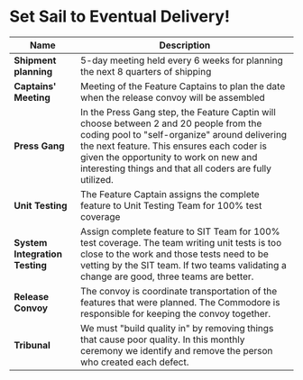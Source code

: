 # Set Sail to Eventual Delivery!

 | Name                           | Description                                                                                                                                                                                                                                                                               |
 |--------------------------------|-------------------------------------------------------------------------------------------------------------------------------------------------------------------------------------------------------------------------------------------------------------------------------------------|
 | **Shipment planning**          | 5-day meeting held every 6 weeks for planning the next 8 quarters of shipping                                                                                                                                                                                                             |
 | **Captains' Meeting**          | Meeting of the Feature Captains to plan the date when the release convoy will be assembled                                                                                                                                                                                                |
 | **Press Gang**                 | In the Press Gang step, the Feature Captin will choose between 2 and 20 people from the coding pool to "self-organize" around delivering the next feature. This ensures each coder is given the opportunity to work on new and interesting things and that all coders are fully utilized. |
 | **Unit Testing**               | The Feature Captain assigns the complete feature to Unit Testing Team for 100% test coverage                                                                                                                                                                                              |
 | **System Integration Testing** | Assign complete feature to SIT Team for 100% test coverage. The team writing unit tests is too close to the work and those tests need to be vetting by the SIT team. If two teams validating a change are good, three teams are better.                                                   |
 | **Release Convoy**             | The convoy is coordinate transportation of the features that were planned. The Commodore is responsible for keeping the convoy together.                                                                                                                                                  |
 | **Tribunal**                   | We must "build quality in" by removing things that cause poor quality. In this monthly ceremony we identify and remove the person who created each defect.                                                                                                                                |

